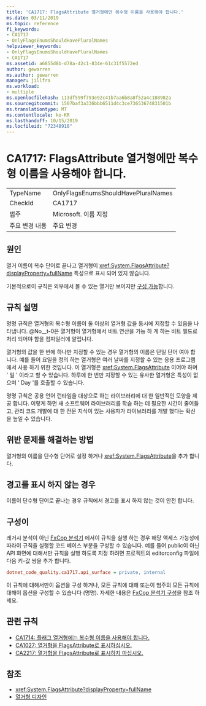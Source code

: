 ```yaml
---
title: 'CA1717: FlagsAttribute 열거형에만 복수형 이름을 사용해야 합니다.'
ms.date: 03/11/2019
ms.topic: reference
f1_keywords:
- CA1717
- OnlyFlagsEnumsShouldHavePluralNames
helpviewer_keywords:
- OnlyFlagsEnumsShouldHavePluralNames
- CA1717
ms.assetid: a6855d8b-d78a-42c1-834e-61c31f5572ed
author: gewarren
ms.author: gewarren
manager: jillfra
ms.workload:
- multiple
ms.openlocfilehash: 113df599f793e92c41b7aa6b8a8f52a4c188982a
ms.sourcegitcommit: 1507baf3a336bbb6511d4c3ce73653674831501b
ms.translationtype: MT
ms.contentlocale: ko-KR
ms.lasthandoff: 10/15/2019
ms.locfileid: "72348910"
---
```

# <a name="ca1717-only-flagsattribute-enums-should-have-plural-names"></a>CA1717: FlagsAttribute 열거형에만 복수형 이름을 사용해야 합니다.

|||
|-|-|
|TypeName|OnlyFlagsEnumsShouldHavePluralNames|
|CheckId|CA1717|
|범주|Microsoft. 이름 지정|
|주요 변경 내용|주요 변경|

## <a name="cause"></a>원인

열거 이름이 복수 단어로 끝나고 열거형이 <xref:System.FlagsAttribute?displayProperty=fullName> 특성으로 표시 되어 있지 않습니다.

기본적으로이 규칙은 외부에서 볼 수 있는 열거만 보이지만 [구성 가능](#configurability)합니다.

## <a name="rule-description"></a>규칙 설명

명명 규칙은 열거형의 복수형 이름이 둘 이상의 열거형 값을 동시에 지정할 수 있음을 나타냅니다. @No__t-0은 열거형이 열거형에서 비트 연산을 가능 하 게 하는 비트 필드로 처리 되어야 함을 컴파일러에 알립니다.

열거형의 값을 한 번에 하나만 지정할 수 있는 경우 열거형의 이름은 단일 단어 여야 합니다. 예를 들어 요일을 정의 하는 열거형은 여러 날짜를 지정할 수 있는 응용 프로그램에서 사용 하기 위한 것입니다. 이 열거형은 <xref:System.FlagsAttribute> 이어야 하며 ' 일 ' 이라고 할 수 있습니다. 하루에 한 번만 지정할 수 있는 유사한 열거형은 특성이 없으며 ' Day '를 호출할 수 있습니다.

명명 규칙은 공용 언어 런타임을 대상으로 하는 라이브러리에 대 한 일반적인 모양을 제공 합니다. 이렇게 하면 새 소프트웨어 라이브러리를 학습 하는 데 필요한 시간이 줄어들고, 관리 코드 개발에 대 한 전문 지식이 있는 사용자가 라이브러리를 개발 했다는 확신을 높일 수 있습니다.

## <a name="how-to-fix-violations"></a>위반 문제를 해결하는 방법

열거형의 이름을 단수형 단어로 설정 하거나 <xref:System.FlagsAttribute>을 추가 합니다.

## <a name="when-to-suppress-warnings"></a>경고를 표시 하지 않는 경우

이름이 단수형 단어로 끝나는 경우 규칙에서 경고를 표시 하지 않는 것이 안전 합니다.

## <a name="configurability"></a>구성이

레거시 분석이 아닌 [FxCop 분석기](install-fxcop-analyzers.md) 에서이 규칙을 실행 하는 경우 해당 액세스 가능성에 따라이 규칙을 실행할 코드 베이스 부분을 구성할 수 있습니다. 예를 들어 public이 아닌 API 화면에 대해서만 규칙을 실행 하도록 지정 하려면 프로젝트의 editorconfig 파일에 다음 키-값 쌍을 추가 합니다.

```ini
dotnet_code_quality.ca1717.api_surface = private, internal
```

이 규칙에 대해서만이 옵션을 구성 하거나, 모든 규칙에 대해 또는이 범주의 모든 규칙에 대해이 옵션을 구성할 수 있습니다 (명명). 자세한 내용은 [FxCop 분석기 구성](configure-fxcop-analyzers.md)을 참조 하세요.

## <a name="related-rules"></a>관련 규칙

- [CA1714: 플래그 열거형에는 복수형 이름을 사용해야 합니다.](../code-quality/ca1714-flags-enums-should-have-plural-names.md)
- [CA1027: 열거형을 FlagsAttribute로 표시하십시오.](../code-quality/ca1027-mark-enums-with-flagsattribute.md)
- [CA2217: 열거형을 FlagsAttribute로 표시하지 마십시오.](../code-quality/ca2217.md)

## <a name="see-also"></a>참조

- <xref:System.FlagsAttribute?displayProperty=fullName>
- [열거형 디자인](/dotnet/standard/design-guidelines/enum)